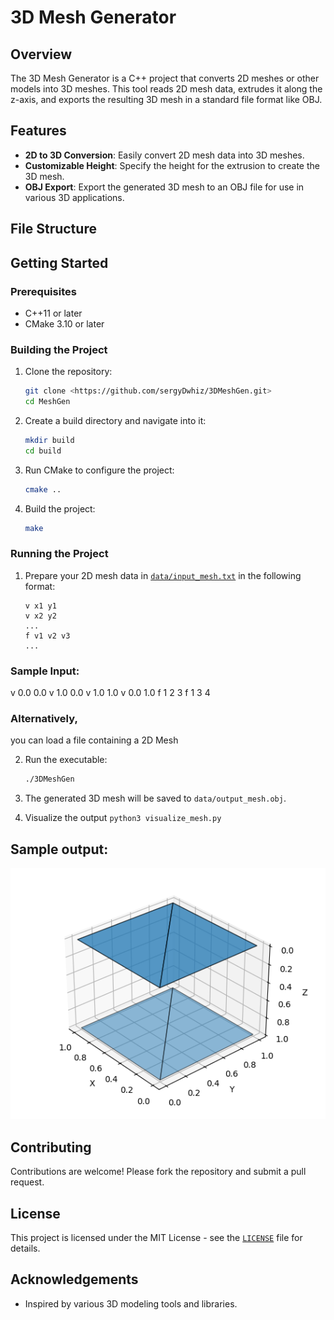 # 3D Mesh Generator

## Overview

The 3D Mesh Generator is a C++ project that converts 2D meshes or other models into 3D meshes. This tool reads 2D mesh data, extrudes it along the z-axis, and exports the resulting 3D mesh in a standard file format like OBJ.

## Features

- **2D to 3D Conversion**: Easily convert 2D mesh data into 3D meshes.
- **Customizable Height**: Specify the height for the extrusion to create the 3D mesh.
- **OBJ Export**: Export the generated 3D mesh to an OBJ file for use in various 3D applications.

## File Structure

## Getting Started

### Prerequisites

- C++11 or later
- CMake 3.10 or later

### Building the Project

1. Clone the repository:
    ```sh
    git clone <https://github.com/sergyDwhiz/3DMeshGen.git>
    cd MeshGen
    ```

2. Create a build directory and navigate into it:
    ```sh
    mkdir build
    cd build
    ```

3. Run CMake to configure the project:
    ```sh
    cmake ..
    ```

4. Build the project:
    ```sh
    make
    ```

### Running the Project

1. Prepare your 2D mesh data in [`data/input_mesh.txt`](command:_github.copilot.openRelativePath?%5B%7B%22scheme%22%3A%22file%22%2C%22authority%22%3A%22%22%2C%22path%22%3A%22%2Fhome%2Fsergy%2FMeshGen%2Fdata%2Finput_mesh.txt%22%2C%22query%22%3A%22%22%2C%22fragment%22%3A%22%22%7D%5D "/home/sergy/MeshGen/data/input_mesh.txt") in the following format:
    ```
    v x1 y1
    v x2 y2
    ...
    f v1 v2 v3
    ...
    ```
### Sample Input:
v 0.0 0.0
v 1.0 0.0
v 1.0 1.0
v 0.0 1.0
f 1 2 3
f 1 3 4
### Alternatively,
you can load a file containing a 2D Mesh

2. Run the executable:
    ```sh
    ./3DMeshGen
    ```

3. The generated 3D mesh will be saved to `data/output_mesh.obj`.
4. Visualize the output `python3 visualize_mesh.py`

## Sample output:
![alt text](data/Mesh.png)

## Contributing

Contributions are welcome! Please fork the repository and submit a pull request.

## License

This project is licensed under the MIT License - see the [`LICENSE`](command:_github.copilot.openRelativePath?%5B%7B%22scheme%22%3A%22file%22%2C%22authority%22%3A%22%22%2C%22path%22%3A%22%2Fhome%2Fsergy%2FMeshGen%2FLICENSE%22%2C%22query%22%3A%22%22%2C%22fragment%22%3A%22%22%7D%5D "/home/sergy/MeshGen/LICENSE") file for details.

## Acknowledgements

- Inspired by various 3D modeling tools and libraries.
